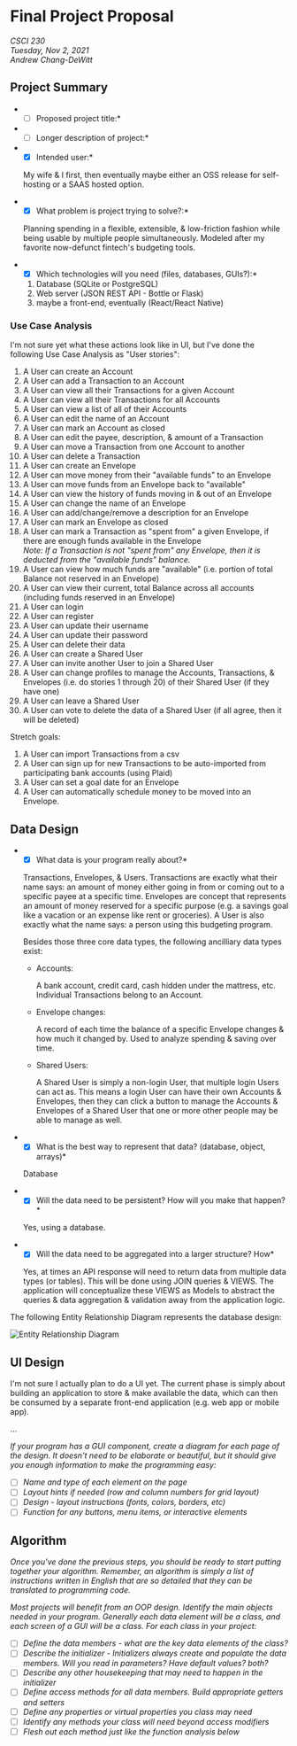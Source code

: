Final Project Proposal
===

*CSCI 230* \
*Tuesday, Nov 2, 2021* \
*Andrew Chang-DeWitt*

Project Summary
---

- *[ ] Proposed project title:*

- *[ ] Longer description of project:*

- *[x] Intended user:*
  
  My wife & I first, then eventually maybe either an OSS release for self-hosting or a SAAS hosted option.
  
- *[x] What problem is project trying to solve?:*

  Planning spending in a flexible, extensible, & low-friction fashion while being usable by multiple people simultaneously. 
  Modeled after my favorite now-defunct fintech's budgeting tools.

- *[x] Which technologies will you need (files, databases, GUIs?):*

  1. Database (SQLite or PostgreSQL)
  2. Web server (JSON REST API - Bottle or Flask)
  3. maybe a front-end, eventually (React/React Native)

### Use Case Analysis

I'm not sure yet what these actions look like in UI, but I've done the following Use Case Analysis as "User stories":

1. A User can create an Account
2. A User can add a Transaction to an Account
3. A User can view all their Transactions for a given Account
4. A User can view all their Transactions for all Accounts
5. A User can view a list of all of their Accounts
6. A User can edit the name of an Account
7. A User can mark an Account as closed
8. A User can edit the payee, description, & amount of a Transaction
9. A User can move a Transaction from one Account to another
10. A User can delete a Transaction
11. A User can create an Envelope
12. A User can move money from their "available funds" to an Envelope
13. A User can move funds from an Envelope back to "available"
14. A User can view the history of funds moving in & out of an Envelope
15. A User can change the name of an Envelope
16. A User can add/change/remove a description for an Envelope
17. A User can mark an Envelope as closed
18. A User can mark a Transaction as "spent from" a given Envelope, if there are enough funds available in the Envelope \
  *Note: If a Transaction is not "spent from" any Envelope, then it is deducted from the "available funds" balance.*
19. A User can view how much funds are "available" (i.e. portion of total Balance not reserved in an Envelope)
20. A User can view their current, total Balance across all accounts (including funds reserved in an Envelope)
21. A User can login
22. A User can register
23. A User can update their username
24. A User can update their password
25. A User can delete their data
26. A User can create a Shared User
27. A User can invite another User to join a Shared User
28. A User can change profiles to manage the Accounts, Transactions, & Envelopes (i.e. do stories 1 through 20) of their Shared User (if they have one)
29. A User can leave a Shared User
30. A User can vote to delete the data of a Shared User (if all agree, then it will be deleted)

Stretch goals:

1. A User can import Transactions from a csv
2. A User can sign up for new Transactions to be auto-imported from participating bank accounts (using Plaid)
3. A User can set a goal date for an Envelope
4. A User can automatically schedule money to be moved into an Envelope.

Data Design
---

- *[x] What data is your program really about?*

  Transactions, Envelopes, & Users. 
  Transactions are exactly what their name says: an amount of money either going in from or coming out to a specific payee at a specific time.
  Envelopes are concept that represents an amount of money reserved for a specific purpose (e.g. a savings goal like a vacation or an expense like rent or groceries).
  A User is also exactly what the name says: a person using this budgeting program.
  
  Besides those three core data types, the following ancilliary data types exist:
  
  - Accounts: 
    
    A bank account, credit card, cash hidden under the mattress, etc. 
    Individual Transactions belong to an Account.
    
  - Envelope changes:
  
    A record of each time the balance of a specific Envelope changes & how much it changed by.
    Used to analyze spending & saving over time.
  
  - Shared Users:
  
    A Shared User is simply a non-login User, that multiple login Users can act as. 
    This means a login User can have their own Accounts & Envelopes, then they can click a button to manage the Accounts & Envelopes of a Shared User that one or more other people may be able to manage as well.

- *[x] What is the best way to represent that data? (database, object, arrays)*

  Database

- *[x] Will the data need to be persistent? How will you make that happen?*

  Yes, using a database.

- *[x] Will the data need to be aggregated into a larger structure? How*

  Yes, at times an API response will need to return data from multiple data types (or tables).
  This will be done using JOIN queries & VIEWS.
  The application will conceptualize these VIEWS as Models to abstract the queries & data aggregation & validation away from the application logic.

The following Entity Relationship Diagram represents the database design:

![Entity Relationship Diagram](/data-er.svg)

UI Design
---

I'm not sure I actually plan to do a UI yet. 
The current phase is simply about building an application to store & make available the data, which can then be consumed by a separate front-end application (e.g. web app or mobile app).

...

*If your program has a GUI component, create a diagram for each page of the design. It doesn't need to be elaborate or beautiful, but it should give you enough information to make the programming easy:*

- [ ] *Name and type of each element on the page*
- [ ] *Layout hints if needed (row and column numbers for grid layout)*
- [ ] *Design - layout instructions (fonts, colors, borders, etc)*
- [ ] *Function for any buttons, menu items, or interactive elements*

Algorithm
---

*Once you've done the previous steps, you should be ready to start putting together your algorithm. Remember, an algorithm is simply a list of instructions written in English that are so detailed that they can be translated to programming code.*

*Most projects will benefit from an OOP design. Identify the main objects needed in your program. Generally each data element will be a class, and each screen of a GUI will be a class. For each class in your project:*

- [ ] *Define the data members - what are the key data elements of the class?*
- [ ] *Describe the initializer - Initializers always create and populate the data members. Will you read in parameters? Have default values? both?*
- [ ] *Describe any other housekeeping that may need to happen in the initializer*
- [ ] *Define access methods for all data members. Build appropriate getters and setters*
- [ ] *Define any properties or virtual properties you class may need*
- [ ] *Identify any methods your class will need beyond access modifiers*
- [ ] *Flesh out each method just like the function analysis below*
